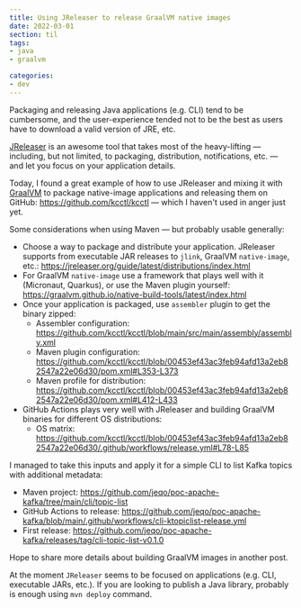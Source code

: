 ```yaml
---
title: Using JReleaser to release GraalVM native images
date: 2022-03-01
section: til
tags:
- java
- graalvm

categories:
- dev
---
```


Packaging and releasing Java applications (e.g. CLI) tend to be cumbersome, and the user-experience tended not to be the best as users have to download a valid version of JRE, etc.

[JReleaser](https://jreleaser.org/guide/latest/index.html) is an awesome tool that takes most of the heavy-lifting — including, but not limited, to packaging, distribution, notifications, etc. — and let you focus on your application details.

Today, I found a great example of how to use JReleaser and mixing it with [GraalVM](https://www.graalvm.org/) to package native-image applications and releasing them on GitHub: https://github.com/kcctl/kcctl — which I haven't used in anger just yet.


Some considerations when using Maven — but probably usable generally:

- Choose a way to package and distribute your application. JReleaser supports from executable JAR releases to `jlink`, GraalVM `native-image`, etc.: https://jreleaser.org/guide/latest/distributions/index.html
- For GraalVM `native-image` use a framework that plays well with it (Micronaut, Quarkus), or use the Maven plugin yourself: https://graalvm.github.io/native-build-tools/latest/index.html
- Once your application is packaged, use `assembler` plugin to get the binary zipped:
  - Assembler configuration: https://github.com/kcctl/kcctl/blob/main/src/main/assembly/assembly.xml
  - Maven plugin configuration: https://github.com/kcctl/kcctl/blob/00453ef43ac3feb94afd13a2eb82547a22e06d30/pom.xml#L353-L373
  - Maven profile for distribution: https://github.com/kcctl/kcctl/blob/00453ef43ac3feb94afd13a2eb82547a22e06d30/pom.xml#L412-L433
- GitHub Actions plays very well with JReleaser and building GraalVM binaries for different OS distributions:
  - OS matrix: https://github.com/kcctl/kcctl/blob/00453ef43ac3feb94afd13a2eb82547a22e06d30/.github/workflows/release.yml#L78-L85
  
I managed to take this inputs and apply it for a simple CLI to list Kafka topics with additional metadata: 

- Maven project: https://github.com/jeqo/poc-apache-kafka/tree/main/cli/topic-list
- GitHub Actions to release: https://github.com/jeqo/poc-apache-kafka/blob/main/.github/workflows/cli-ktopiclist-release.yml
- First release: https://github.com/jeqo/poc-apache-kafka/releases/tag/cli-topic-list-v0.1.0

Hope to share more details about building GraalVM images in another post.

At the moment `JReleaser` seems to be focused on applications (e.g. CLI, executable JARs, etc.).
If you are looking to publish a Java library, probably is enough using `mvn deploy` command.
